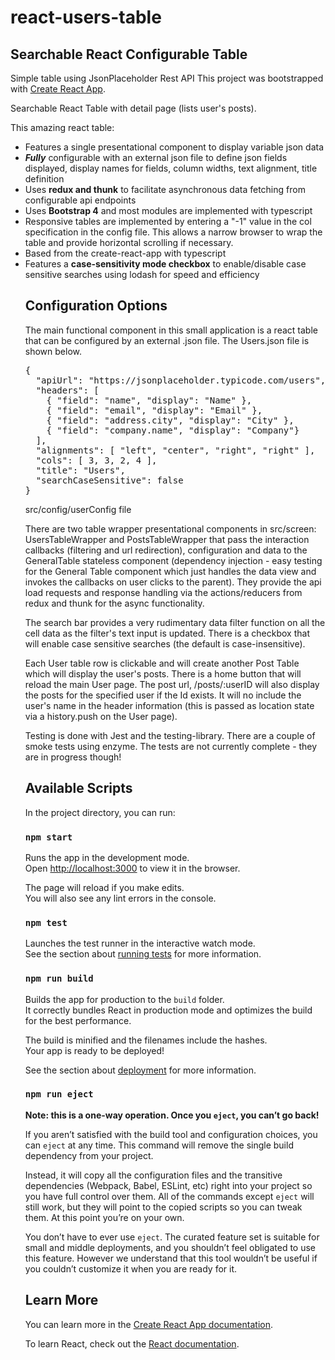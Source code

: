 # react-users-table
## Searchable React Configurable Table

Simple table using JsonPlaceholder Rest API
This project was bootstrapped with [Create React App](https://github.com/facebook/create-react-app).



Searchable React Table with detail page (lists user's posts).

This amazing react table:
      <ul>
        <li>Features a single presentational component to display variable json data</li>
        <li><b>*Fully*</b> configurable with an external json file to define json fields displayed, display names for fields, column widths, text alignment, title definition</li>
        <li>Uses <b>redux and thunk</b> to facilitate asynchronous data fetching from configurable api endpoints</li>
        <li>Uses <b>Bootstrap 4</b> and most modules are implemented with typescript</li>
        <li>Responsive tables are implemented by entering a "-1" value in the col specification in the config file. This allows a narrow browser to wrap the table and provide horizontal scrolling if necessary.
        <li>Based from the create-react-app with typescript</li>
        <li>Features a <b>case-sensitivity mode checkbox</b> to enable/disable case sensitive searches using  lodash for speed and efficiency</li>

## Configuration Options
The main functional component in this small application is a react table that can be configured by an external .json file. The Users.json file is shown below.

<pre>{
  "apiUrl": "https://jsonplaceholder.typicode.com/users",
  "headers": [ 
    { "field": "name", "display": "Name" }, 
    { "field": "email", "display": "Email" }, 
    { "field": "address.city", "display": "City" }, 
    { "field": "company.name", "display": "Company"}
  ],
  "alignments": [ "left", "center", "right", "right" ],
  "cols": [ 3, 3, 2, 4 ],
  "title": "Users",
  "searchCaseSensitive": false
}</pre>

<caption>src/config/userConfig file</caption>

There are two table wrapper presentational components in src/screen: UsersTableWrapper and PostsTableWrapper that pass the interaction callbacks (filtering and url redirection), configuration and data to the GeneralTable stateless component (dependency injection - easy testing for the General Table component which just handles the data view and invokes the callbacks on user clicks to the parent). They provide the api load requests and response handling via the actions/reducers from  redux and thunk for the async functionality.

The search bar provides a very rudimentary data filter function on all the cell data as the filter's text input is updated. There is a checkbox that will enable case sensitive searches (the default is case-insensitive).

Each User table row is clickable and will create another Post Table which will display the user's posts. There is a home button that will reload the main User page. The post url, /posts/:userID will also display the posts for the specified user if the Id exists. It will no include the user's name in the header information (this is passed as location state via a history.push on the User page).

Testing is done with Jest and the testing-library. There are a couple of smoke tests using enzyme. The tests are not currently complete - they are in progress though!


## Available Scripts

In the project directory, you can run:

### `npm start`

Runs the app in the development mode.<br>
Open [http://localhost:3000](http://localhost:3000) to view it in the browser.

The page will reload if you make edits.<br>
You will also see any lint errors in the console.

### `npm test`

Launches the test runner in the interactive watch mode.<br>
See the section about [running tests](https://facebook.github.io/create-react-app/docs/running-tests) for more information.

### `npm run build`

Builds the app for production to the `build` folder.<br>
It correctly bundles React in production mode and optimizes the build for the best performance.

The build is minified and the filenames include the hashes.<br>
Your app is ready to be deployed!

See the section about [deployment](https://facebook.github.io/create-react-app/docs/deployment) for more information.

### `npm run eject`

**Note: this is a one-way operation. Once you `eject`, you can’t go back!**

If you aren’t satisfied with the build tool and configuration choices, you can `eject` at any time. This command will remove the single build dependency from your project.

Instead, it will copy all the configuration files and the transitive dependencies (Webpack, Babel, ESLint, etc) right into your project so you have full control over them. All of the commands except `eject` will still work, but they will point to the copied scripts so you can tweak them. At this point you’re on your own.

You don’t have to ever use `eject`. The curated feature set is suitable for small and middle deployments, and you shouldn’t feel obligated to use this feature. However we understand that this tool wouldn’t be useful if you couldn’t customize it when you are ready for it.

## Learn More

You can learn more in the [Create React App documentation](https://facebook.github.io/create-react-app/docs/getting-started).

To learn React, check out the [React documentation](https://reactjs.org/).
